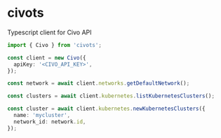 # civots
Typescript client for Civo API

```typescript
import { Civo } from 'civots';

const client = new Civo({
  apiKey: '<CIVO_API_KEY>',
});

const network = await client.networks.getDefaultNetwork();

const clusters = await client.kubernetes.listKubernetesClusters();

const cluster = await client.kubernetes.newKubernetesClusters({
  name: 'mycluster',
  network_id: network.id,
});
```
